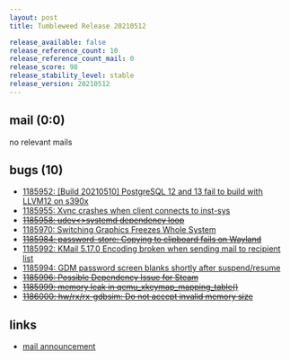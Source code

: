 ```yaml
---
layout: post
title: Tumbleweed Release 20210512

release_available: false
release_reference_count: 10
release_reference_count_mail: 0
release_score: 98
release_stability_level: stable
release_version: 20210512
---
```


## mail (0:0)

no relevant mails

## bugs (10)

<!--more-->

- [1185952: \[Build 20210510\] PostgreSQL 12 and 13 fail to build with LLVM12 on s390x](https://bugzilla.opensuse.org/show_bug.cgi?id=1185952)
- [1185955: Xvnc crashes when client connects to inst-sys](https://bugzilla.opensuse.org/show_bug.cgi?id=1185955)
- ~~[1185958: udev<>systemd dependency loop](https://bugzilla.opensuse.org/show_bug.cgi?id=1185958)~~
- [1185970: Switching Graphics Freezes Whole System](https://bugzilla.opensuse.org/show_bug.cgi?id=1185970)
- ~~[1185984: password-store: Copying to clipboard fails on Wayland](https://bugzilla.opensuse.org/show_bug.cgi?id=1185984)~~
- [1185992: KMail 5.17.0 Encoding broken when sending mail to recipient list](https://bugzilla.opensuse.org/show_bug.cgi?id=1185992)
- [1185994: GDM password screen blanks shortly after suspend/resume](https://bugzilla.opensuse.org/show_bug.cgi?id=1185994)
- ~~[1185996: Possible Dependency Issue for Steam](https://bugzilla.opensuse.org/show_bug.cgi?id=1185996)~~
- ~~[1185999: memory leak in qemu_xkeymap_mapping_table()](https://bugzilla.opensuse.org/show_bug.cgi?id=1185999)~~
- ~~[1186000: hw/rx/rx-gdbsim: Do not accept invalid memory size](https://bugzilla.opensuse.org/show_bug.cgi?id=1186000)~~



## links

- [mail announcement](https://github.com/boombatower/tumbleweed-review/issues/10)

